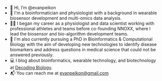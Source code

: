 - 👋 Hi, I’m @evanpeikon
- 🧪 I'm a bioinformatician and physiologist with a background in wearable biosensor development and multi-omics data analysis. 
- 🏋️‍♂️ I began my career as a physiologist and data scientist working with professional athletes and teams before co-founding NNOXX, where I lead the biosensor and bio-algorithm development teams.
- 🧬 I'm also currently pursuing a PhD in Bioinformatics & Computational Biology with the aim of developing new technologies to identify disease biomarkers and address questions in medical science that could not be answered previously.
- 💻 I blog about bioinformatics, wearable technology, and biotechnology at [Decoding Biology](https://decodingbiology.substack.com ).
- 📬 You can reach me at evanpeikon@gmail.com

<!---
evanpeikon/evanpeikon is a ✨ special ✨ repository because its `README.md` (this file) appears on your GitHub profile.
You can click the Preview link to take a look at your changes.
--->
